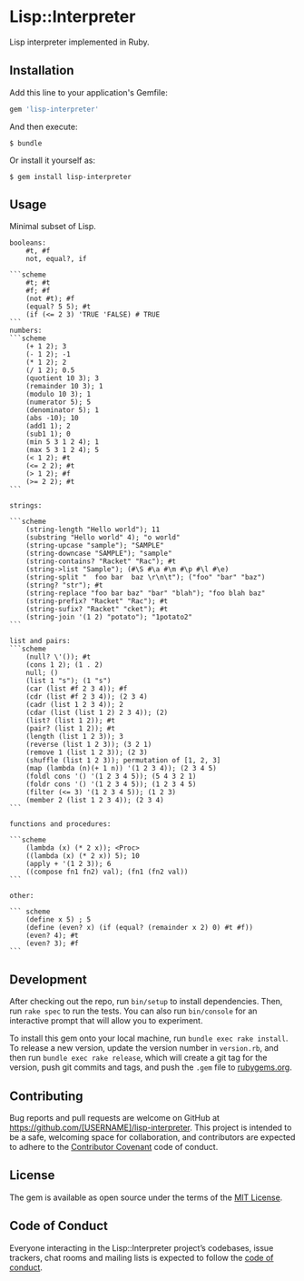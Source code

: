 # Lisp::Interpreter
Lisp interpreter implemented in Ruby.

## Installation

Add this line to your application's Gemfile:

```ruby
gem 'lisp-interpreter'
```

And then execute:

    $ bundle

Or install it yourself as:

    $ gem install lisp-interpreter

## Usage

Minimal subset of Lisp.

    booleans:
        #t, #f
        not, equal?, if
        
    ```scheme
        #t; #t
        #f; #f
        (not #t); #f
        (equal? 5 5); #t
        (if (<= 2 3) 'TRUE 'FALSE) # TRUE
    ```
    numbers:
    ```scheme
        (+ 1 2); 3
        (- 1 2); -1
        (* 1 2); 2
        (/ 1 2); 0.5
        (quotient 10 3); 3
        (remainder 10 3); 1
        (modulo 10 3); 1
        (numerator 5); 5
        (denominator 5); 1
        (abs -10); 10
        (add1 1); 2
        (sub1 1); 0
        (min 5 3 1 2 4); 1
        (max 5 3 1 2 4); 5
        (< 1 2); #t
        (<= 2 2); #t
        (> 1 2); #f
        (>= 2 2); #t
    ```
    
    strings:
    
    ```scheme
        (string-length "Hello world"); 11
        (substring "Hello world" 4); "o world"
        (string-upcase "sample"); "SAMPLE"
        (string-downcase "SAMPLE"); "sample"
        (string-contains? "Racket" "Rac"); #t
        (string->list "Sample"); (#\S #\a #\m #\p #\l #\e)
        (string-split "  foo bar  baz \r\n\t"); ("foo" "bar" "baz")
        (string? "str"); #t
        (string-replace "foo bar baz" "bar" "blah"); "foo blah baz"
        (string-prefix? "Racket" "Rac"); #t
        (string-sufix? "Racket" "cket"); #t
        (string-join '(1 2) "potato"); "1potato2"
    ```
    
    list and pairs:
    ```scheme
        (null? \'()); #t
        (cons 1 2); (1 . 2)
        null; ()
        (list 1 "s"); (1 "s")
        (car (list #f 2 3 4)); #f
        (cdr (list #f 2 3 4)); (2 3 4)
        (cadr (list 1 2 3 4)); 2
        (cdar (list (list 1 2) 2 3 4)); (2)
        (list? (list 1 2)); #t
        (pair? (list 1 2)); #t
        (length (list 1 2 3)); 3
        (reverse (list 1 2 3)); (3 2 1)
        (remove 1 (list 1 2 3)); (2 3)
        (shuffle (list 1 2 3)); permutation of [1, 2, 3]
        (map (lambda (n)(+ 1 n)) '(1 2 3 4)); (2 3 4 5)
        (foldl cons '() '(1 2 3 4 5)); (5 4 3 2 1)
        (foldr cons '() '(1 2 3 4 5)); (1 2 3 4 5)
        (filter (<= 3) '(1 2 3 4 5)); (1 2 3)
        (member 2 (list 1 2 3 4)); (2 3 4)
    ```
    
    functions and procedures:
    
    ```scheme
        (lambda (x) (* 2 x)); <Proc>
        ((lambda (x) (* 2 x)) 5); 10
        (apply + '(1 2 3)); 6
        ((compose fn1 fn2) val); (fn1 (fn2 val))
    ```
    
    other:
    
    ``` scheme
        (define x 5) ; 5
        (define (even? x) (if (equal? (remainder x 2) 0) #t #f))
        (even? 4); #t
        (even? 3); #f
    ```
    
## Development

After checking out the repo, run `bin/setup` to install dependencies. Then, run `rake spec` to run the tests. You can also run `bin/console` for an interactive prompt that will allow you to experiment.

To install this gem onto your local machine, run `bundle exec rake install`. To release a new version, update the version number in `version.rb`, and then run `bundle exec rake release`, which will create a git tag for the version, push git commits and tags, and push the `.gem` file to [rubygems.org](https://rubygems.org).

## Contributing

Bug reports and pull requests are welcome on GitHub at https://github.com/[USERNAME]/lisp-interpreter. This project is intended to be a safe, welcoming space for collaboration, and contributors are expected to adhere to the [Contributor Covenant](http://contributor-covenant.org) code of conduct.

## License

The gem is available as open source under the terms of the [MIT License](http://opensource.org/licenses/MIT).

## Code of Conduct

Everyone interacting in the Lisp::Interpreter project’s codebases, issue trackers, chat rooms and mailing lists is expected to follow the [code of conduct](https://github.com/[USERNAME]/lisp-interpreter/blob/master/CODE_OF_CONDUCT.md).

